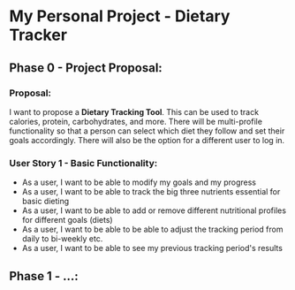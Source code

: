 # My Personal Project - Dietary Tracker

## Phase 0 - Project Proposal:

### Proposal:

I want to propose a **Dietary Tracking Tool**. 
This can be used to track calories, protein, carbohydrates, and more. 
There will be multi-profile functionality so that a person can select which diet they follow
and set their goals accordingly.
There will also be the option for a different user to log in.

### User Story 1 - Basic Functionality:
- As a user, I want to be able to modify my goals and my progress
- As a user, I want to be able to track the big three nutrients essential for basic dieting
- As a user, I want to be able to add or remove different nutritional profiles for different goals (diets)
- As a user, I want to be able to be able to adjust the tracking period from daily to bi-weekly etc.
- As a user, I want to be able to see my previous tracking period's results

## Phase 1 - ...: